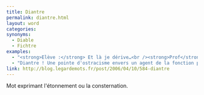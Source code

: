 ```yaml
---
title: Diantre
permalink: diantre.html
layout: word
categories:
synonyms:
  - Diable
  - Fichtre
examples:
  - "<strong>Elève :</strong> Et là je dérive…<br /><strong>Prof</strong> : Diantre ! Pas encore !"
  - "Diantre ! Une pointe d'ostracisme envers un agent de la fonction publiquehors de l'exercice de ses fonctions ? Cela risque de ne pas vouscoûter grand-chose, si ce n'est quelque anathème imprécatoire ab imo pectore !"
link: http://blog.legardemots.fr/post/2006/04/10/584-diantre
---
```


Mot exprimant l'étonnement ou la consternation.

